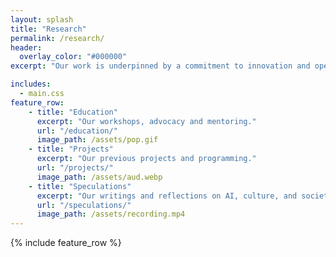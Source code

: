 ```yaml
---
layout: splash
title: "Research"
permalink: /research/
header:
  overlay_color: "#000000"
excerpt: "Our work is underpinned by a commitment to innovation and open research. We critically and creatively explore the latest developments in AI and experiment with new techniques and applications. Our aim is to create new, speculative configurations and uses of AI, as well as to enable opportunities for public engagement and learning."

includes:
  - main.css
feature_row:
    - title: "Education"
      excerpt: "Our workshops, advocacy and mentoring."
      url: "/education/"
      image_path: /assets/pop.gif
    - title: "Projects"
      excerpt: "Our previous projects and programming."
      url: "/projects/"
      image_path: /assets/aud.webp
    - title: "Speculations"
      excerpt: "Our writings and reflections on AI, culture, and society."
      url: "/speculations/"
      image_path: /assets/recording.mp4
---
```


<!-- {% include feature_row id="intro" type="center" %} -->

{% include feature_row %}